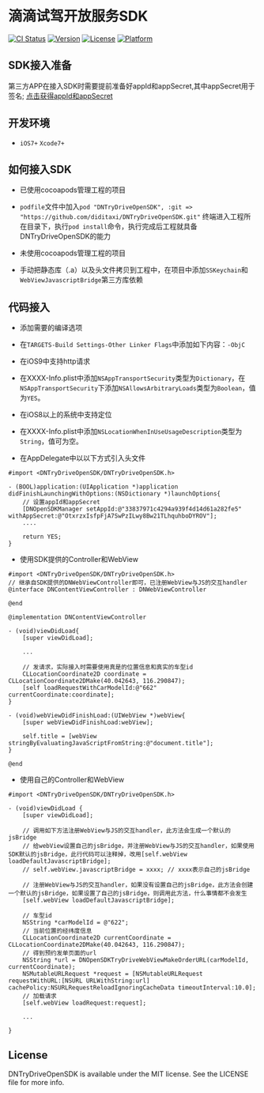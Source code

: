 # 滴滴试驾开放服务SDK

[![CI Status](http://img.shields.io/travis/wangshaolin/DNTryDriveOpenSDK.svg?style=flat)](https://travis-ci.org/wangshaolin/DNTryDriveOpenSDK)
[![Version](https://img.shields.io/cocoapods/v/DNTryDriveOpenSDK.svg?style=flat)](http://cocoapods.org/pods/DNTryDriveOpenSDK)
[![License](https://img.shields.io/cocoapods/l/DNTryDriveOpenSDK.svg?style=flat)](http://cocoapods.org/pods/DNTryDriveOpenSDK)
[![Platform](https://img.shields.io/cocoapods/p/DNTryDriveOpenSDK.svg?style=flat)](http://cocoapods.org/pods/DNTryDriveOpenSDK)

## SDK接入准备

第三方APP在接入SDK时需要提前准备好appId和appSecret,其中appSecret用于签名;
[点击获得appId和appSecret](#)

## 开发环境

* `iOS7+` `Xcode7+`

## 如何接入SDK
* 已使用cocoapods管理工程的项目
 * `podfile`文件中加入`pod "DNTryDriveOpenSDK", :git => "https://github.com/diditaxi/DNTryDriveOpenSDK.git"`
    终端进入工程所在目录下，执行`pod install`命令，执行完成后工程就具备DNTryDriveOpenSDK的能力

* 未使用cocoapods管理工程的项目
 * 手动把静态库（.a）以及头文件拷贝到工程中，在项目中添加`SSKeychain`和`WebViewJavascriptBridge`第三方库依赖

## 代码接入

* 添加需要的编译选项
 * 在`TARGETS-Build Settings-Other Linker Flags`中添加如下内容：`-ObjC`

* 在iOS9中支持http请求
 * 在XXXX-Info.plist中添加`NSAppTransportSecurity`类型为`Dictionary`，在`NSAppTransportSecurity`下添加`NSAllowsArbitraryLoads`类型为`Boolean`，值为`YES`。

* 在iOS8以上的系统中支持定位
 * 在XXXX-Info.plist中添加`NSLocationWhenInUseUsageDescription`类型为`String`，值可为空。

* 在AppDelegate中以以下方式引入头文件
```objc
#import <DNTryDriveOpenSDK/DNTryDriveOpenSDK.h>

- (BOOL)application:(UIApplication *)application didFinishLaunchingWithOptions:(NSDictionary *)launchOptions{
    // 设置appId和appSecret
    [DNOpenSDKManager setAppId:@"33837971c4294a939f4d14d61a282fe5" withAppSecret:@"OtxrzxIsfpFjA7SwPzILwy8Bw21TLhquhboDYROV"];
    ....
    
    return YES;
}

```

* 使用SDK提供的Controller和WebView
```objc
#import <DNTryDriveOpenSDK/DNTryDriveOpenSDK.h>
// 继承自SDK提供的DNWebViewController即可，已注册WebView与JS的交互handler
@interface DNContentViewController : DNWebViewController
    
@end

@implementation DNContentViewController

- (void)viewDidLoad{
    [super viewDidLoad];
    
    ...

    // 发请求，实际接入时需要使用真是的位置信息和真实的车型id
    CLLocationCoordinate2D coordinate = CLLocationCoordinate2DMake(40.042643, 116.290847);
    [self loadRequestWithCarModelId:@"662" currentCoordinate:coordinate];
}

- (void)webViewDidFinishLoad:(UIWebView *)webView{
    [super webViewDidFinishLoad:webView];
    
    self.title = [webView stringByEvaluatingJavaScriptFromString:@"document.title"];
}

@end

```
* 使用自己的Controller和WebView
```objc
#import <DNTryDriveOpenSDK/DNTryDriveOpenSDK.h>

- (void)viewDidLoad {
    [super viewDidLoad];

    // 调用如下方法注册WebView与JS的交互handler，此方法会生成一个默认的jsBridge
    // 给webView设置自己的jsBridge，并注册WebView与JS的交互handler，如果使用SDK默认的jsBridge，此行代码可以注释掉，改用[self.webView loadDefaultJavascriptBridge];
    // self.webView.javascriptBridge = xxxx; // xxxx表示自己的jsBridge
    
    // 注册WebView与JS的交互handler，如果没有设置自己的jsBridge，此方法会创建一个默认的jsBridge，如果设置了自己的jsBridge，则调用此方法，什么事情都不会发生
    [self.webView loadDefaultJavascriptBridge];
    
    // 车型id
    NSString *carModelId = @"622";
    // 当前位置的经纬度信息
    CLLocationCoordinate2D currentCoordinate = CLLocationCoordinate2DMake(40.042643, 116.290847);
    // 得到预约发单页面的url
    NSString *url = DNOpenSDKTryDriveWebViewMakeOrderURL(carModelId, currentCoordinate);
    NSMutableURLRequest *request = [NSMutableURLRequest requestWithURL:[NSURL URLWithString:url] cachePolicy:NSURLRequestReloadIgnoringCacheData timeoutInterval:10.0];
    // 加载请求
    [self.webView loadRequest:request];

    ...

}

```

## License

DNTryDriveOpenSDK is available under the MIT license. See the LICENSE file for more info.

